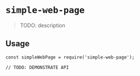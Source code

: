 # `simple-web-page`

> TODO: description

## Usage

```
const simpleWebPage = require('simple-web-page');

// TODO: DEMONSTRATE API
```
